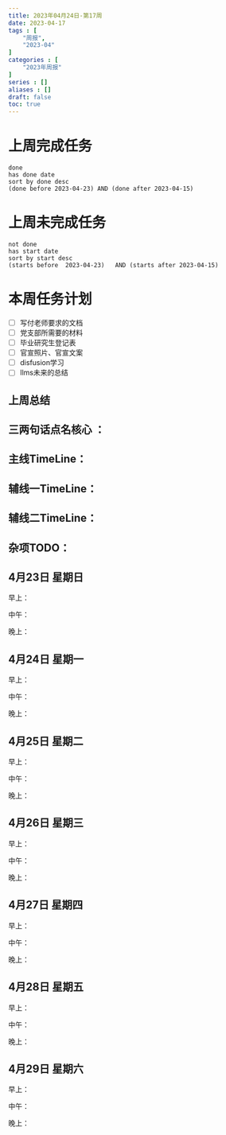 ```yaml
---
title: 2023年04月24日-第17周
date: 2023-04-17
tags : [
	"周报",
	"2023-04"
]
categories : [
	"2023年周报"
]
series : []
aliases : []
draft: false
toc: true
---
```

# 上周完成任务
```tasks
done
has done date
sort by done desc
(done before 2023-04-23) AND (done after 2023-04-15)
```

# 上周未完成任务
```tasks
not done
has start date
sort by start desc
(starts before  2023-04-23)   AND (starts after 2023-04-15) 

```


# 本周任务计划
- [ ] 写付老师要求的文档
- [ ] 党支部所需要的材料
- [ ] 毕业研究生登记表
- [ ] 官宣照片、官宣文案
- [ ] disfusion学习
- [ ] llms未来的总结

## 上周总结

## 三两句话点名核心 ：

## 主线TimeLine：

## 辅线一TimeLine：

## 辅线二TimeLine：

## 杂项TODO：



## 4月23日 星期日  
早上：

中午：

晚上：

## 4月24日 星期一  
早上：

中午：

晚上：

## 4月25日 星期二  
早上：

中午：

晚上：

## 4月26日 星期三  
早上：

中午：

晚上：

## 4月27日 星期四  
早上：

中午：

晚上：

## 4月28日 星期五  
早上：

中午：

晚上：

## 4月29日 星期六  
早上：

中午：

晚上：




